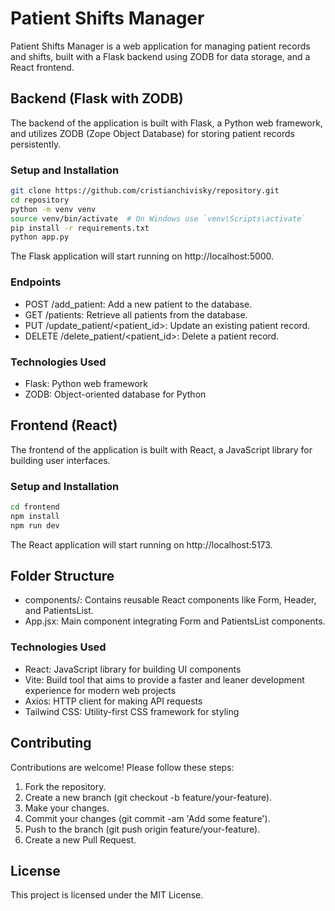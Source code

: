 # Patient Shifts Manager

Patient Shifts Manager is a web application for managing patient records and shifts, built with a Flask backend using ZODB for data storage, and a React frontend.

## Backend (Flask with ZODB)

The backend of the application is built with Flask, a Python web framework, and utilizes ZODB (Zope Object Database) for storing patient records persistently.

### Setup and Installation

```bash
git clone https://github.com/cristianchivisky/repository.git
cd repository
python -m venv venv
source venv/bin/activate  # On Windows use `venv\Scripts\activate`
pip install -r requirements.txt
python app.py
```

The Flask application will start running on http://localhost:5000.

### Endpoints

- POST /add_patient: Add a new patient to the database.
- GET /patients: Retrieve all patients from the database.
- PUT /update_patient/<patient_id>: Update an existing patient record.
- DELETE /delete_patient/<patient_id>: Delete a patient record.

### Technologies Used

- Flask: Python web framework
- ZODB: Object-oriented database for Python

## Frontend (React)

The frontend of the application is built with React, a JavaScript library for building user interfaces.

### Setup and Installation

```bash
cd frontend
npm install
npm run dev
```

The React application will start running on http://localhost:5173.

## Folder Structure

- components/: Contains reusable React components like Form, Header, and PatientsList.
- App.jsx: Main component integrating Form and PatientsList components.

### Technologies Used

- React: JavaScript library for building UI components
- Vite: Build tool that aims to provide a faster and leaner development experience for modern web projects
- Axios: HTTP client for making API requests
- Tailwind CSS: Utility-first CSS framework for styling

## Contributing

Contributions are welcome! Please follow these steps:

1. Fork the repository.
2. Create a new branch (git checkout -b feature/your-feature).
3. Make your changes.
4. Commit your changes (git commit -am 'Add some feature').
5. Push to the branch (git push origin feature/your-feature).
6. Create a new Pull Request.

## License
This project is licensed under the MIT License.